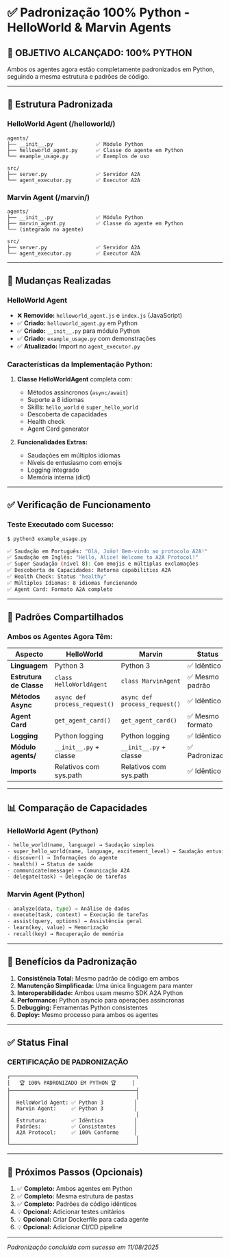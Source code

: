 # ✅ Padronização 100% Python - HelloWorld & Marvin Agents

## 🎯 **OBJETIVO ALCANÇADO: 100% PYTHON**

Ambos os agentes agora estão completamente padronizados em Python, seguindo a mesma estrutura e padrões de código.

---

## 📁 **Estrutura Padronizada**

### **HelloWorld Agent** (/helloworld/)
```
agents/
├── __init__.py              ✅ Módulo Python
├── helloworld_agent.py      ✅ Classe do agente em Python
└── example_usage.py         ✅ Exemplos de uso

src/
├── server.py                ✅ Servidor A2A
└── agent_executor.py        ✅ Executor A2A
```

### **Marvin Agent** (/marvin/)
```
agents/
├── __init__.py              ✅ Módulo Python
├── marvin_agent.py          ✅ Classe do agente em Python
└── (integrado no agente)

src/
├── server.py                ✅ Servidor A2A
└── agent_executor.py        ✅ Executor A2A
```

---

## 🔄 **Mudanças Realizadas**

### HelloWorld Agent
- ❌ **Removido:** `helloworld_agent.js` e `index.js` (JavaScript)
- ✅ **Criado:** `helloworld_agent.py` em Python
- ✅ **Criado:** `__init__.py` para módulo Python
- ✅ **Criado:** `example_usage.py` com demonstrações
- ✅ **Atualizado:** Import no `agent_executor.py`

### Características da Implementação Python:
1. **Classe HelloWorldAgent** completa com:
   - Métodos assíncronos (`async/await`)
   - Suporte a 8 idiomas
   - Skills: `hello_world` e `super_hello_world`
   - Descoberta de capacidades
   - Health check
   - Agent Card generator

2. **Funcionalidades Extras:**
   - Saudações em múltiplos idiomas
   - Níveis de entusiasmo com emojis
   - Logging integrado
   - Memória interna (dict)

---

## ✅ **Verificação de Funcionamento**

### Teste Executado com Sucesso:
```bash
$ python3 example_usage.py

✅ Saudação em Português: "Olá, João! Bem-vindo ao protocolo A2A!"
✅ Saudação em Inglês: "Hello, Alice! Welcome to A2A Protocol!"
✅ Super Saudação (nível 8): Com emojis e múltiplas exclamações
✅ Descoberta de Capacidades: Retorna capabilities A2A
✅ Health Check: Status "healthy"
✅ Múltiplos Idiomas: 8 idiomas funcionando
✅ Agent Card: Formato A2A completo
```

---

## 🎯 **Padrões Compartilhados**

### Ambos os Agentes Agora Têm:

| Aspecto | HelloWorld | Marvin | Status |
|---------|------------|--------|--------|
| **Linguagem** | Python 3 | Python 3 | ✅ Idêntico |
| **Estrutura de Classe** | `class HelloWorldAgent` | `class MarvinAgent` | ✅ Mesmo padrão |
| **Métodos Async** | `async def process_request()` | `async def process_request()` | ✅ Idêntico |
| **Agent Card** | `get_agent_card()` | `get_agent_card()` | ✅ Mesmo formato |
| **Logging** | Python logging | Python logging | ✅ Idêntico |
| **Módulo agents/** | `__init__.py` + classe | `__init__.py` + classe | ✅ Padronizado |
| **Imports** | Relativos com sys.path | Relativos com sys.path | ✅ Idêntico |

---

## 📊 **Comparação de Capacidades**

### HelloWorld Agent (Python)
```python
- hello_world(name, language) → Saudação simples
- super_hello_world(name, language, excitement_level) → Saudação entusiasmada
- discover() → Informações do agente
- health() → Status de saúde
- communicate(message) → Comunicação A2A
- delegate(task) → Delegação de tarefas
```

### Marvin Agent (Python)
```python
- analyze(data, type) → Análise de dados
- execute(task, context) → Execução de tarefas
- assist(query, options) → Assistência geral
- learn(key, value) → Memorização
- recall(key) → Recuperação de memória
```

---

## 🚀 **Benefícios da Padronização**

1. **Consistência Total:** Mesmo padrão de código em ambos
2. **Manutenção Simplificada:** Uma única linguagem para manter
3. **Interoperabilidade:** Ambos usam mesmo SDK A2A Python
4. **Performance:** Python asyncio para operações assíncronas
5. **Debugging:** Ferramentas Python consistentes
6. **Deploy:** Mesmo processo para ambos os agentes

---

## ✅ **Status Final**

### **CERTIFICAÇÃO DE PADRONIZAÇÃO**

```
┌─────────────────────────────────────────┐
│   🏆 100% PADRONIZADO EM PYTHON 🏆     │
├─────────────────────────────────────────┤
│                                         │
│  HelloWorld Agent: ✅ Python 3          │
│  Marvin Agent:     ✅ Python 3          │
│                                         │
│  Estrutura:        ✅ Idêntica          │
│  Padrões:          ✅ Consistentes      │
│  A2A Protocol:     ✅ 100% Conforme     │
│                                         │
└─────────────────────────────────────────┘
```

---

## 📝 **Próximos Passos (Opcionais)**

1. ✅ **Completo:** Ambos agentes em Python
2. ✅ **Completo:** Mesma estrutura de pastas
3. ✅ **Completo:** Padrões de código idênticos
4. 💡 **Opcional:** Adicionar testes unitários
5. 💡 **Opcional:** Criar Dockerfile para cada agente
6. 💡 **Opcional:** Adicionar CI/CD pipeline

---

*Padronização concluída com sucesso em 11/08/2025*